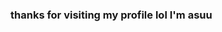 ### thanks for visiting my profile lol I'm asuu

<!--
**.
I like math and programming. I'm decent and trying to be better in java/c++ 
I have some experience in kotlin, c, go, ts, js, lua
-->
